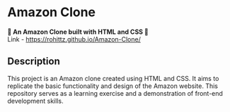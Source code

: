 # Amazon Clone
<strong>🚀 An Amazon Clone built with HTML and CSS 🚀</strong>
<br>
Link - https://rohittz.github.io/Amazon-Clone/
## Description

This project is an Amazon clone created using HTML and CSS. It aims to replicate the basic functionality and design of the Amazon website. This repository serves as a learning exercise and a demonstration of front-end development skills.
